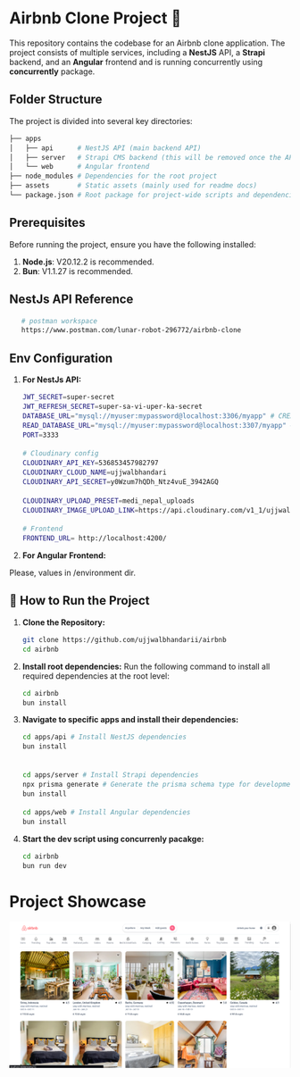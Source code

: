 # Airbnb Clone Project 🚀

This repository contains the codebase for an Airbnb clone application. The project consists of multiple services, including a **NestJS** API, a **Strapi** backend, and an **Angular** frontend and is running concurrently using **concurrently** package.

## Folder Structure

The project is divided into several key directories:

```bash
├── apps
│   ├── api      # NestJS API (main backend API)
│   ├── server   # Strapi CMS backend (this will be removed once the API is fully functional)
│   └── web      # Angular frontend
├── node_modules # Dependencies for the root project
├── assets       # Static assets (mainly used for readme docs)
└── package.json # Root package for project-wide scripts and dependencies
```

## Prerequisites

Before running the project, ensure you have the following installed:

1. **Node.js**: V20.12.2 is recommended.
2. **Bun**: V1.1.27 is recommended.

## NestJs API Reference

```bash
   # postman workspace
   https://www.postman.com/lunar-robot-296772/airbnb-clone
```

## Env Configuration

1. **For NestJs API:**

   ```bash
   JWT_SECRET=super-secret
   JWT_REFRESH_SECRET=super-sa-vi-uper-ka-secret
   DATABASE_URL="mysql://myuser:mypassword@localhost:3306/myapp" # CREATE, UPDATE, DELETE
   READ_DATABASE_URL="mysql://myuser:mypassword@localhost:3307/myapp" # READ
   PORT=3333

   # Cloudinary config
   CLOUDINARY_API_KEY=536853457982797
   CLOUDINARY_CLOUD_NAME=ujjwalbhandari
   CLOUDINARY_API_SECRET=y0Wzum7hQDh_Ntz4vuE_3942AGQ

   CLOUDINARY_UPLOAD_PRESET=medi_nepal_uploads
   CLOUDINARY_IMAGE_UPLOAD_LINK=https://api.cloudinary.com/v1_1/ujjwalbhandari

   # Frontend
   FRONTEND_URL= http://localhost:4200/
   ```

1. **For Angular Frontend:**

Please, values in /environment dir.

## 📜 How to Run the Project

1. **Clone the Repository:**

   ```bash
   git clone https://github.com/ujjwalbhandarii/airbnb
   cd airbnb
   ```

2. **Install root dependencies:**
   Run the following command to install all required dependencies at the root level:

   ```bash
   cd airbnb
   bun install
   ```

3. **Navigate to specific apps and install their dependencies:**

   ```bash
   cd apps/api # Install NestJS dependencies
   bun install


   cd apps/server # Install Strapi dependencies
   npx prisma generate # Generate the prisma schema type for development
   bun install

   cd apps/web # Install Angular dependencies
   bun install
   ```

4. **Start the dev script using concurrenly pacakge:**

   ```bash
   cd airbnb
   bun run dev
   ```

# Project Showcase

![Project Showcase](./assets/project.png "a title")
